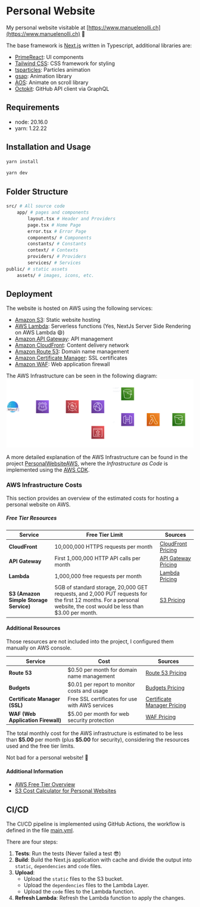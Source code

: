 # Personal Website

My personal website visitable at [https://www.manuelenolli.ch](https://www.manuelenolli.ch) 🚀

The base framework is [Next.js](https://nextjs.org/) written in Typescript, additional libraries are:
* [PrimeReact](https://primereact.org/): UI components
* [Tailwind CSS](https://tailwindcss.com/): CSS framework for styling
* [tsparticles](https://particles.js.org/): Particles animation
* [gsap](https://gsap.com/): Animation library
* [AOS](https://michalsnik.github.io/aos/): Animate on scroll library
* [Octokit](https://github.com/octokit): GitHub API client via GraphQL

## Requirements

* node: 20.16.0
* yarn: 1.22.22

## Installation and Usage

```bash
yarn install
```

```bash
yarn dev
```

## Folder Structure

```bash
src/ # All source code
    app/ # pages and components
        layout.tsx # Header and Providers
        page.tsx # Home Page
        error.tsx # Error Page
        components/ # Components
        constants/ # Constants
        context/ # Contexts
        providers/ # Providers
        services/ # Services
public/ # static assets
    assets/ # images, icons, etc.
```

## Deployment

The website is hosted on AWS using the following services:
* [Amazon S3](https://aws.amazon.com/s3/): Static website hosting
* [AWS Lambda](https://aws.amazon.com/lambda/): Serverless functions (Yes, NextJs Server Side Rendering on AWS Lambda 😄)
* [Amazon API Gateway](https://aws.amazon.com/api-gateway/): API management
* [Amazon CloudFront](https://aws.amazon.com/cloudfront/): Content delivery network
* [Amazon Route 53](https://aws.amazon.com/route53/): Domain name management
* [Amazon Certificate Manager](https://aws.amazon.com/certificate-manager/): SSL certificates
* [Amazon WAF](https://aws.amazon.com/waf/): Web application firewall

The AWS Infrastructure can be seen in the following diagram:
![AWS Infrastructure](./.github/assets/aws_diagram.png)

A more detailed explanation of the AWS Infrastructure can be found in the project [PersonalWebsiteAWS](https://github.com/ManueleNolli/PersonalWebsiteAws), where the *Infrastructure as Code* is implemented using the [AWS CDK](https://aws.amazon.com/cdk/).

### AWS Infrastructure Costs

This section provides an overview of the estimated costs for hosting a personal website on AWS.

##### Free Tier Resources

| **Service**                            | **Free Tier Limit**                                                                                                                                                | **Sources**                                                        |
|----------------------------------------|--------------------------------------------------------------------------------------------------------------------------------------------------------------------|--------------------------------------------------------------------|
| **CloudFront**                         | 10,000,000 HTTPS requests per month                                                                                                                                | [CloudFront Pricing](https://aws.amazon.com/cloudfront/pricing/)   |
| **API Gateway**                        | First 1,000,000 HTTP API calls per month                                                                                                                           | [API Gateway Pricing](https://aws.amazon.com/api-gateway/pricing/) |
| **Lambda**                             | 1,000,000 free requests per month                                                                                                                                  | [Lambda Pricing](https://aws.amazon.com/lambda/pricing/)           |
| **S3 (Amazon Simple Storage Service)** | 5GB of standard storage, 20,000 GET requests, and 2,000 PUT requests for the first 12 months. For a personal website, the cost would be less than $3.00 per month. | [S3 Pricing](https://aws.amazon.com/s3/pricing/)                   |

#### Additional Resources 

Those resources are not included into the project, I configured them manually on AWS console.

| **Service**                        | **Cost**                                        | **Sources**                                                                        |
|------------------------------------|-------------------------------------------------|------------------------------------------------------------------------------------|
| **Route 53**                       | $0.50 per month for domain name management      | [Route 53 Pricing](https://aws.amazon.com/route53/pricing/)                        |
| **Budgets**                        | $0.01 per report to monitor costs and usage     | [Budgets Pricing](https://aws.amazon.com/aws-cost-management/aws-budgets/pricing/) |
| **Certificate Manager (SSL)**      | Free SSL certificates for use with AWS services | [Certificate Manager Pricing](https://aws.amazon.com/certificate-manager/pricing/) |
| **WAF (Web Application Firewall)** | $5.00 per month for web security protection     | [WAF Pricing](https://aws.amazon.com/waf/pricing/)                                 |

The total monthly cost for the AWS infrastructure is estimated to be less than **\$5.00** per month (plus **\$5.00** for security), considering the resources used and the free tier limits.

Not bad for a personal website! 🚀

#### Additional Information

- [AWS Free Tier Overview](https://aws.amazon.com/free/)
- [S3 Cost Calculator for Personal Websites](https://calculator.aws/#/createCalculator/S3)

## CI/CD

The CI/CD pipeline is implemented using GitHub Actions, the workflow is defined in the file [main.yml](./.github/workflows/actions.yml).

There are four steps:
1. **Tests**: Run the tests (Never failed a test 😎)
2. **Build**: Build the Next.js application with cache and divide the output into `static`, `dependencies` and `code` files.
3. **Upload**: 
    - Upload the `static` files to the S3 bucket.
    - Upload the `dependencies` files to the Lambda Layer.
    - Upload the `code` files to the Lambda function.
4. **Refresh Lambda**: Refresh the Lambda function to apply the changes.